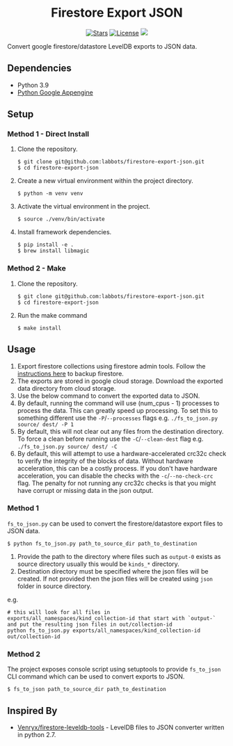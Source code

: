 <h1 align="center">Firestore Export JSON</h1>

<p align="center">
<a href="https://github.com/labbots/firestore-export-json/stargazers"><img src="https://img.shields.io/github/stars/labbots/firestore-export-json.svg?color=blueviolet&style=for-the-badge" alt="Stars"></a>
<a href="https://github.com/labbots/firestore-export-json/blob/master/LICENSE"><img src="https://img.shields.io/github/license/labbots/firestore-export-json.svg?style=for-the-badge" alt="License"></a>
<a href="https://www.codacy.com/gh/labbots/firestore-export-json/dashboard?utm_source=github.com&amp;utm_medium=referral&amp;utm_content=labbots/firestore-export-json&amp;utm_campaign=Badge_Grade"><img src="https://img.shields.io/codacy/grade/7fe7c1503f574ac1a2072e611f562896?style=for-the-badge"/></a>
</p>
Convert google firestore/datastore LevelDB exports to JSON data.

## Dependencies

* Python  3.9
*  [Python Google Appengine](https://github.com/GoogleCloudPlatform/appengine-python-standard)

## Setup

### Method 1 - Direct Install

1. Clone the repository.

   ```shell
   $ git clone git@github.com:labbots/firestore-export-json.git
   $ cd firestore-export-json
   ```

2. Create a new virtual environment within the project directory.

   ```shell
   $ python -m venv venv
   ```

3. Activate the virtual environment in the project.

   ```shell
   $ source ./venv/bin/activate
   ```

4. Install framework dependencies.

   ```shell
   $ pip install -e .
   $ brew install libmagic
   ```

### Method 2 - Make

1. Clone the repository.

   ```shell
   $ git clone git@github.com:labbots/firestore-export-json.git
   $ cd firestore-export-json
   ```

2. Run the make command

   ```
   $ make install
   ```



## Usage

1. Export firestore collections using firestore admin tools. Follow the [instructions here](https://firebase.google.com/docs/firestore/manage-data/export-import#export_data) to backup firestore.
2. The exports are stored in google cloud storage. Download the exported data directory from cloud storage.
3. Use the below command to convert the exported data to JSON. 
4. By default, running the command will use (num_cpus - 1) processes to process the data. This can greatly speed up processing. 
    To set this to something different use the `-P`/`--processes` flags e.g. `./fs_to_json.py source/ dest/ -P 1`
5. By default, this will not clear out any files from the destination directory.
    To force a clean before running use the `-C`/`--clean-dest` flag e.g. `./fs_to_json.py source/ dest/ -C`
6. By default, this will attempt to use a hardware-accelerated crc32c check to verify the integrity of the blocks of data. Without
    hardware acceleration, this can be a costly process. If you don't have hardware acceleration, you can disable the checks with the `-c`/`--no-check-crc` flag.
    The penalty for not running any crc32c checks is that you might have corrupt or missing data in the json output.

### Method 1

`fs_to_json.py` can be used to convert the firestore/datastore export files to JSON data.

```shell
$ python fs_to_json.py path_to_source_dir path_to_destination
```

1. Provide the path to the directory where files such as `output-0` exists as source directory usually this would be `kinds_*` directory.
2. Destination directory must be specified where the json files will be created. If not provided then the json files will be created using `json` folder in source directory.

e.g.
```shell
# this will look for all files in exports/all_namespaces/kind_collection-id that start with `output-` and put the resulting json files in out/collection-id
python fs_to_json.py exports/all_namespaces/kind_collection-id out/collection-id
```

### Method 2

The project exposes console script using setuptools to provide `fs_to_json` CLI command which can be used to convert exports to JSON.

```shell
$ fs_to_json path_to_source_dir path_to_destination
```



## Inspired By

* [Venryx/firestore-leveldb-tools](https://github.com/Venryx/firestore-leveldb-tools) - LevelDB files to JSON converter written in python 2.7.
